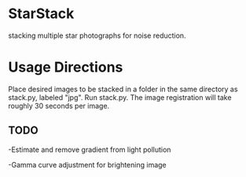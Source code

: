 # StarStack
stacking multiple star photographs for noise reduction.

# Usage Directions
Place desired images to be stacked in a folder in the same directory as stack.py, labeled "jpg". Run stack.py. The image registration will take roughly 30 seconds per image.


## TODO
-Estimate and remove gradient from light pollution

-Gamma curve adjustment for brightening image